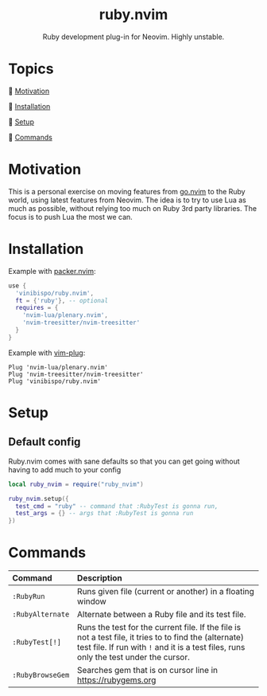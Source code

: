 <div align="center">
<h1>ruby.nvim</h1>
Ruby development plug-in for Neovim. Highly unstable.
</div>

# Topics

:large_blue_diamond: [Motivation](#motivation)

:large_blue_diamond: [Installation](#installation)

:large_blue_diamond: [Setup](#setup)

:large_blue_diamond: [Commands](#commands)


# Motivation

This is a personal exercise on moving features from [go.nvim](https://github.com/ellisonleao/go.nvim) to the Ruby world, using latest features from Neovim. The idea is to try to use Lua as much as possible, without relying too much on Ruby 3rd party libraries. The focus is to push Lua the most we can.


# Installation

Example with [packer.nvim](https://github.com/wbthomason/packer.nvim):

```lua
use {
  'vinibispo/ruby.nvim',
  ft = {'ruby'}, -- optional
  requires = {
    'nvim-lua/plenary.nvim',
    'nvim-treesitter/nvim-treesitter'
  }
}
```

Example with [vim-plug](https://github.com/junegunn/vim-plug):

```vim
Plug 'nvim-lua/plenary.nvim'
Plug 'nvim-treesitter/nvim-treesitter'
Plug 'vinibispo/ruby.nvim'
```

# Setup

## Default config

Ruby.nvim comes with sane defaults so that you can get going without having to add much to your config

```lua
local ruby_nvim = require("ruby_nvim")

ruby_nvim.setup({
  test_cmd = "ruby" -- command that :RubyTest is gonna run,
  test_args = {} -- args that :RubyTest is gonna run
})
```


# Commands


| Command | Description |
|:--|:--|
| `:RubyRun` | Runs given file (current or another) in a floating window |
| `:RubyAlternate` | Alternate between a Ruby file and its test file. |
| `:RubyTest[!]` | Runs the test for the current file. If the file is not a test file, it tries to to find the (alternate) test file. If run with `!` and it is a test files, runs only the test under the cursor. |
| `:RubyBrowseGem` | Searches gem that is on cursor line in https://rubygems.org |
